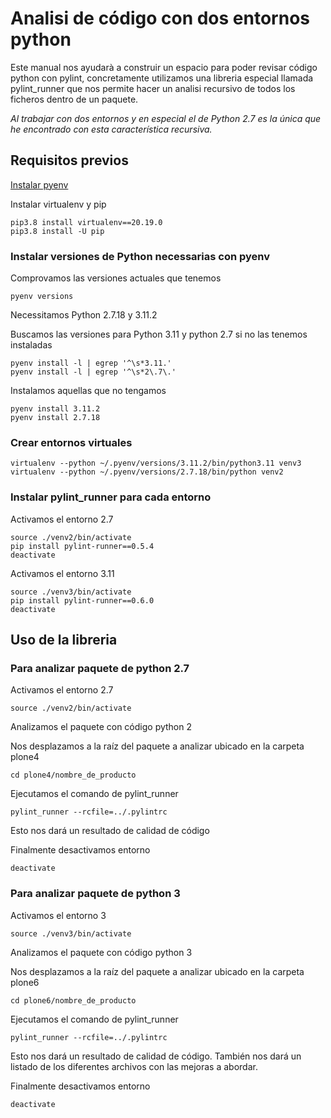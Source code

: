 # Analisi de código con dos entornos python

Este manual nos ayudarà a construir un espacio para poder revisar código python con pylint, concretamente utilizamos una libreria especial llamada
pylint_runner que nos permite hacer un analisi recursivo de todos los ficheros dentro de un paquete.

*Al trabajar con dos entornos y en especial el de Python 2.7 es la única que he encontrado con esta característica recursiva.*

## Requisitos previos

[Instalar pyenv](https://gist.github.com/macagua/2a5d7b8c23ba28db9a4d43ff4fd452ba#instalar-pyenv)

Instalar virtualenv y pip

```
pip3.8 install virtualenv==20.19.0
pip3.8 install -U pip
```

### Instalar versiones de Python necessarias con pyenv

Comprovamos las versiones actuales que tenemos

```pyenv versions```

Necessitamos Python 2.7.18 y 3.11.2

Buscamos las versiones para Python 3.11 y python 2.7 si no las tenemos instaladas

```
pyenv install -l | egrep '^\s*3.11.'
pyenv install -l | egrep '^\s*2\.7\.'
```

Instalamos aquellas que no tengamos

```
pyenv install 3.11.2
pyenv install 2.7.18
```

### Crear entornos virtuales

```
virtualenv --python ~/.pyenv/versions/3.11.2/bin/python3.11 venv3
virtualenv --python ~/.pyenv/versions/2.7.18/bin/python venv2
```

### Instalar pylint_runner para cada entorno

Activamos el entorno 2.7

```
source ./venv2/bin/activate
pip install pylint-runner==0.5.4
deactivate
```

Activamos el entorno 3.11

```
source ./venv3/bin/activate
pip install pylint-runner==0.6.0
deactivate
```

## Uso de la libreria

### Para analizar paquete de python 2.7

Activamos el entorno 2.7

```source ./venv2/bin/activate```

Analizamos el paquete con código python 2

Nos desplazamos a la raíz del paquete a analizar ubicado en la carpeta plone4

```cd plone4/nombre_de_producto```

Ejecutamos el comando de pylint_runner

```pylint_runner --rcfile=../.pylintrc```

Esto nos dará un resultado de calidad de código

Finalmente desactivamos entorno

```deactivate```

### Para analizar paquete de python 3

Activamos el entorno 3

```source ./venv3/bin/activate```

Analizamos el paquete con código python 3

Nos desplazamos a la raíz del paquete a analizar ubicado en la carpeta plone6

```cd plone6/nombre_de_producto```

Ejecutamos el comando de pylint_runner

```pylint_runner --rcfile=../.pylintrc```

Esto nos dará un resultado de calidad de código.
También nos dará un listado de los diferentes archivos con las mejoras a abordar.

Finalmente desactivamos entorno

```deactivate```